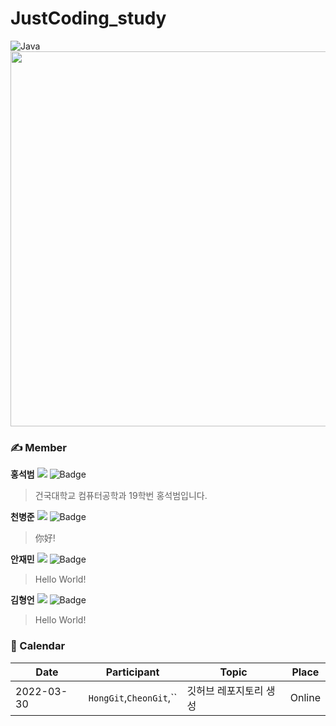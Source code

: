 # JustCoding_study
![Java](https://img.shields.io/badge/Java-007396?style=flat-square&logo=Java&logoColor=white)
<img src="https://user-images.githubusercontent.com/59379460/160846023-ca990e76-f4cd-4535-8884-e07201c048d2.jpg" width="600" height="600"/>

### ✍️ Member
**홍석범**
<a href="https://github.com/seokbeom00"><img src="https://img.shields.io/github/followers/seokbeom00?label=HongGit&style=social"/></a>
![Badge](https://img.shields.io/badge/email-sukbum1020%40gmail.com-red)
> 건국대학교 컴퓨터공학과 19학번 홍석범입니다.

**천병준**
<a href="https://github.com/cjsqudwns"><img src="https://img.shields.io/github/followers/anjm1020?label=CheonGit&style=social"/></a>
![Badge](https://img.shields.io/badge/email-jd8795@40naver.com-blue)
> 你好!

**안재민**
<a href="https://github.com/anjm1020"><img src="https://img.shields.io/github/followers/anjm1020?label=AnGit&style=social"/></a>
![Badge](https://img.shields.io/badge/email-anjm1020%40gmail.com-red)
> Hello World!

**김형언**
<a href="https://github.com/trollonion03"><img src="https://img.shields.io/github/followers/trollonion03?label=AnGit&style=social"/></a>
![Badge](https://img.shields.io/badge/email-trollonion03@gmail.com-red)
> Hello World!

### 📆 Calendar
|Date |Participant|Topic|Place|
|--|--|--|--|
|2022-03-30|`HongGit`,`CheonGit`,``| 깃허브 레포지토리 생성|Online|
